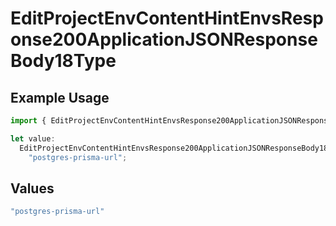 # EditProjectEnvContentHintEnvsResponse200ApplicationJSONResponseBody18Type

## Example Usage

```typescript
import { EditProjectEnvContentHintEnvsResponse200ApplicationJSONResponseBody18Type } from "@simplesagar/vercel/models/editprojectenvop.js";

let value:
  EditProjectEnvContentHintEnvsResponse200ApplicationJSONResponseBody18Type =
    "postgres-prisma-url";
```

## Values

```typescript
"postgres-prisma-url"
```